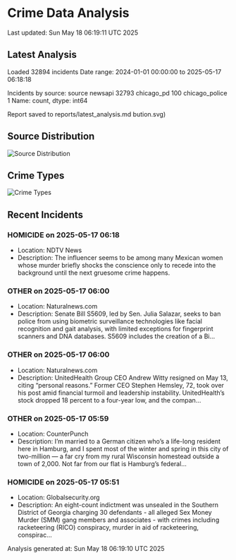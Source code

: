 # Crime Data Analysis
Last updated: Sun May 18 06:19:11 UTC 2025

## Latest Analysis

Loaded 32894 incidents
Date range: 2024-01-01 00:00:00 to 2025-05-17 06:18:18

Incidents by source:
source
newsapi           32793
chicago_pd          100
chicago_police        1
Name: count, dtype: int64

Report saved to reports/latest_analysis.md
bution.svg)

## Source Distribution
![Source Distribution](images/source_distribution.svg)

## Crime Types
![Crime Types](images/crime_types.svg)

## Recent Incidents

### HOMICIDE on 2025-05-17 06:18
- Location: NDTV News
- Description: The influencer seems to be among many Mexican women whose murder briefly shocks the conscience only to recede into the background until the next gruesome crime happens.


### OTHER on 2025-05-17 06:00
- Location: Naturalnews.com
- Description: Senate Bill S5609, led by Sen. Julia Salazar, seeks to ban police from using biometric surveillance technologies like facial recognition and gait analysis, with limited exceptions for fingerprint scanners and DNA databases. S5609 includes the creation of a Bi…


### OTHER on 2025-05-17 06:00
- Location: Naturalnews.com
- Description: UnitedHealth Group CEO Andrew Witty resigned on May 13, citing “personal reasons.” Former CEO Stephen Hemsley, 72, took over his post amid financial turmoil and leadership instability. UnitedHealth’s stock dropped 18 percent to a four-year low, and the compan…


### OTHER on 2025-05-17 05:59
- Location: CounterPunch
- Description: I’m married to a German citizen who’s a life-long resident here in Hamburg, and I spent most of the winter and spring in this city of two-million — a far cry from my rural Wisconsin homestead outside a town of 2,000. Not far from our flat is Hamburg’s federal…


### HOMICIDE on 2025-05-17 05:51
- Location: Globalsecurity.org
- Description: An eight-count indictment was unsealed in the Southern District of Georgia charging 30 defendants - all alleged Sex Money Murder (SMM) gang members and associates - with crimes including racketeering (RICO) conspiracy, murder in aid of racketeering, conspirac…

Analysis generated at: Sun May 18 06:19:10 UTC 2025
